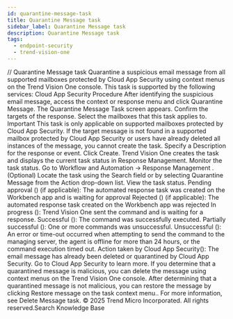 ```yaml
---
id: quarantine-message-task
title: Quarantine Message task
sidebar_label: Quarantine Message task
description: Quarantine Message task
tags:
  - endpoint-security
  - trend-vision-one
---
```


/*<![CDATA[*/ $('#title').html($('meta[name=map-description]').attr('content')); /*]]>*/ Quarantine Message task Quarantine a suspicious email message from all supported mailboxes protected by Cloud App Security using context menus on the Trend Vision One console. This task is supported by the following services: Cloud App Security Procedure After identifying the suspicious email message, access the context or response menu and click Quarantine Message. The Quarantine Message Task screen appears. Confirm the targets of the response. Select the mailboxes that this task applies to. Important This task is only applicable on supported mailboxes protected by Cloud App Security. If the target message is not found in a supported mailbox protected by Cloud App Security or users have already deleted all instances of the message, you cannot create the task. Specify a Description for the response or event. Click Create. Trend Vision One creates the task and displays the current task status in Response Management. Monitor the task status. Go to Workflow and Automation → Response Management . (Optional) Locate the task using the Search field or by selecting Quarantine Message from the Action drop-down list. View the task status. Pending approval () (if applicable): The automated response task was created on the Workbench app and is waiting for approval Rejected () (if applicable): The automated response task created on the Workbench app was rejected In progress (): Trend Vision One sent the command and is waiting for a response. Successful (): The command was successfully executed. Partially successful (): One or more commands was unsuccessful. Unsuccessful (): An error or time-out occurred when attempting to send the command to the managing server, the agent is offline for more than 24 hours, or the command execution timed out. Action taken by Cloud App Security(): The email message has already been deleted or quarantined by Cloud App Security. Go to Cloud App Security to learn more. If you determine that a quarantined message is malicious, you can delete the message using context menus on the Trend Vision One console. After determining that a quarantined message is not malicious, you can restore the message by clicking Restore message on the task context menu.. For more information, see Delete Message task. © 2025 Trend Micro Incorporated. All rights reserved.Search Knowledge Base